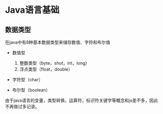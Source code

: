 # Java语言基础

## 数据类型

在java中有8种基本数据类型来储存数值、字符和布尔值

* 数值型

    1. 整数类型（byte，shot，int，long）
    2. 浮点类型（float，double）

* 字符型（char）
* 布尔型（boolean）

由于java语言的变量，类型转换，运算符，标识符关键字等概念和js差不多，因此不再做过多记录。